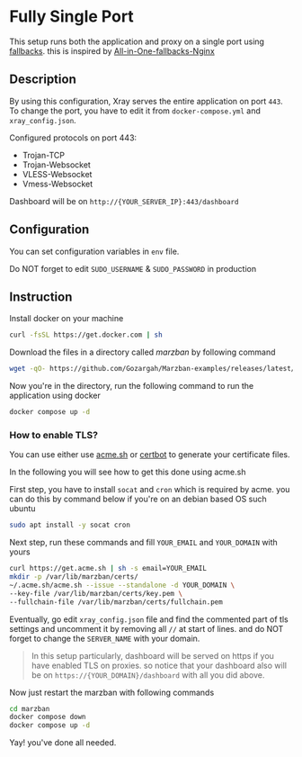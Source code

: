# Fully Single Port
This setup runs both the application and proxy on a single port using [fallbacks](https://xtls.github.io/config/features/fallback.html). this is inspired by [All-in-One-fallbacks-Nginx](https://github.com/XTLS/Xray-examples/tree/main/All-in-One-fallbacks-Nginx)

## Description
‌By using this configuration, Xray serves the entire application on port `443`.
To change the port, you have to edit it from `docker-compose.yml` and `xray_config.json`.

Configured protocols on port 443:
- Trojan-TCP
- Trojan-Websocket
- VLESS-Websocket
- Vmess-Websocket

Dashboard will be on `http://{YOUR_SERVER_IP}:443/dashboard`

## Configuration
You can set configuration variables in `env` file.

Do NOT forget to edit `SUDO_USERNAME` & `SUDO_PASSWORD` in production

## Instruction
Install docker on your machine
```bash
curl -fsSL https://get.docker.com | sh
```
Download the files in a directory called *marzban* by following command
```bash
wget -qO- https://github.com/Gozargah/Marzban-examples/releases/latest/download/fully-single-port.tar.gz | tar xz --xform 's/fully-single-port/marzban/' && cd marzban
```
Now you're in the directory, run the following command to run the application using docker
```bash
docker compose up -d
```

### How to enable TLS?

You can use either use [acme.sh](https://github.com/acmesh-official/acme.sh) or [certbot](https://github.com/certbot/certbot) to generate your certificate files.

In the following you will see how to get this done using acme.sh

First step, you have to install `socat` and `cron` which is required by acme. you can do this by command below if you're on an debian based OS such ubuntu
```bash
sudo apt install -y socat cron
```

Next step, run these commands and fill `YOUR_EMAIL` and `YOUR_DOMAIN` with yours
```bash
curl https://get.acme.sh | sh -s email=YOUR_EMAIL
mkdir -p /var/lib/marzban/certs/
~/.acme.sh/acme.sh --issue --standalone -d YOUR_DOMAIN \
--key-file /var/lib/marzban/certs/key.pem \
--fullchain-file /var/lib/marzban/certs/fullchain.pem
```

Eventually, go edit `xray_config.json` file and find the commented part of tls settings and uncomment it by removing all `//` at start of lines. and do NOT forget to change the `SERVER_NAME` with your domain.


> In this setup particularly, dashboard will be served on https if you have enabled TLS on proxies. so notice that your dashboard also will be on `https://{YOUR_DOMAIN}/dashboard` with all you did above.

Now just restart the marzban with following commands
```bash
cd marzban
docker compose down
docker compose up -d
```

Yay! you've done all needed.
